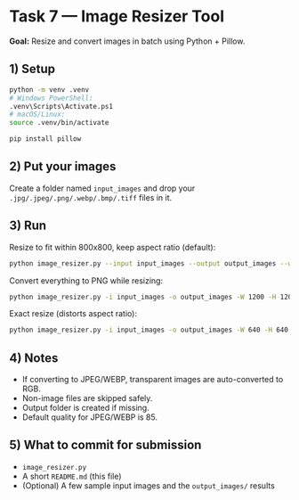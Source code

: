 # Task 7 — Image Resizer Tool

**Goal:** Resize and convert images in batch using Python + Pillow.

## 1) Setup
```bash
python -m venv .venv
# Windows PowerShell:
.venv\Scripts\Activate.ps1
# macOS/Linux:
source .venv/bin/activate

pip install pillow
```

## 2) Put your images
Create a folder named `input_images` and drop your `.jpg/.jpeg/.png/.webp/.bmp/.tiff` files in it.

## 3) Run
Resize to fit within 800x800, keep aspect ratio (default):
```bash
python image_resizer.py --input input_images --output output_images --width 800 --height 800
```

Convert everything to PNG while resizing:
```bash
python image_resizer.py -i input_images -o output_images -W 1200 -H 1200 -f png
```

Exact resize (distorts aspect ratio):
```bash
python image_resizer.py -i input_images -o output_images -W 640 -H 640 --exact
```

## 4) Notes
- If converting to JPEG/WEBP, transparent images are auto-converted to RGB.
- Non-image files are skipped safely.
- Output folder is created if missing.
- Default quality for JPEG/WEBP is 85.

## 5) What to commit for submission
- `image_resizer.py`
- A short `README.md` (this file)
- (Optional) A few sample input images and the `output_images/` results
